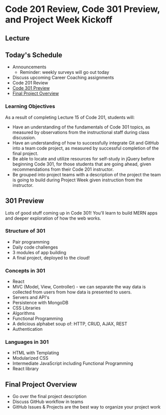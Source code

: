 # Code 201 Review, Code 301 Preview, and Project Week Kickoff

## Lecture

## Today's Schedule

- Announcements
  - Reminder: weekly surveys will go out today
- Discuss upcoming Career Coaching assignments
- Code 201 Review
- [Code 301 Preview](#301)
- [Final Project Overview](#project)

### Learning Objectives

As a result of completing Lecture 15 of Code 201, students will:

- Have an understanding of the fundamentals of Code 301 topics, as measured by observations from the instructional staff during class discussion.
- Have an understanding of how to successfully integrate Git and GitHub into a team code project, as measured by successful completion of the final project.
- Be able to locate and utilize resources for self-study in jQuery before beginning Code 301, for those students that are going ahead, given recommendations from their Code 201 instructor.
- Be grouped into project teams with a description of the project the team is going to build during Project Week given instruction from the instructor.

## 301 Preview

Lots of good stuff coming up in Code 301! You'll learn to build MERN apps and deeper exploration of how the web works.

### Structure of 301

- Pair programming
- Daily code challenges
- 3 modules of app building
- A final project, deployed to the cloud!

### Concepts in 301

- React
- MVC (Model, View, Controller) - we can separate the way data is collected from users from how data is presented to users.
- Servers and API's
- Persistence with MongoDB
- CSS Libraries
- Algorithms
- Functional Programming
- A delicious alphabet soup of: HTTP, CRUD, AJAX, REST
- Authentication

### Languages in 301

- HTML with Templating
- Modularized CSS
- Intermediate JavaScript including Functional Programming
- React library

## Final Project Overview

- Go over the final project description
- Discuss GitHub workflow in teams
- GitHub Issues & Projects are the best way to organize your project work
